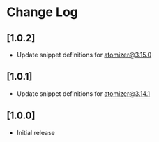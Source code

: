 # Change Log

## [1.0.2]

- Update snippet definitions for atomizer@3.15.0

## [1.0.1]

- Update snippet definitions for atomizer@3.14.1

## [1.0.0]

- Initial release

